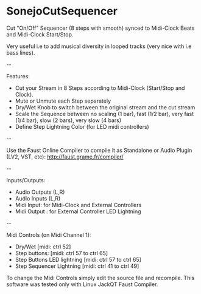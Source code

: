 # SonejoCutSequencer
Cut "On/Off" Sequencer (8 steps with smooth) synced to Midi-Clock Beats and Midi-Clock Start/Stop.

Very useful i.e to add musical diversity in looped tracks (very nice with i.e bass lines).

--

Features:
* Cut your Stream in 8 Steps according to Midi-Clock (Start/Stop and Clock).
* Mute or Unmute each Step separately
* Dry/Wet Knob to switch between the original stream and the cut stream
* Scale the Sequence between no scaling (1 bar), fast (1/2 bar), very fast (1/4 bar), slow (2 bars), very slow (4 bars)
* Define Step Lightning Color (for LED midi controllers)

--

Use the Faust Online Compiler to compile it as Standalone or Audio Plugin (LV2, VST, etc): http://faust.grame.fr/compiler/

-- 

Inputs/Outputs:
* Audio Outputs (L,R)
* Audio Inputs (L,R)
* Midi Input: for Midi-Clock and External Controllers
* Midi Output : for External Controller LED Lightning 

--

Midi Controls (on Midi Channel 1):
* Dry/Wet [midi: ctrl 52]
* Step buttons: [midi: ctrl 57 to ctrl 65]
* Step Buttons LED lightning [midi: ctrl 57 to ctrl 65]
* Step Sequencer Lightning [midi: ctrl 41 to ctrl 49]


To change the Midi Controls simply edit the source file and recompile.
This software was tested only with Linux JackQT Faust Compiler.
